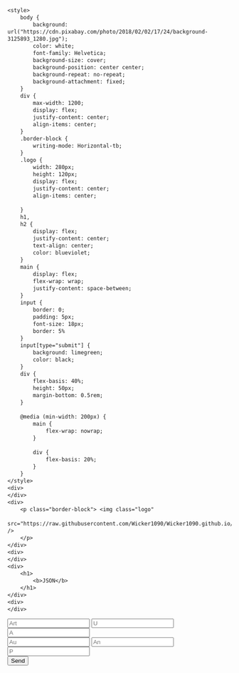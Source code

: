 <html lang="en">

<head>
    <meta charset="utf-8">
    <meta http-equiv="X-UA-Compatible" content="IE=edge">
    <meta name="viewport" content="width=device-width, initial-scale=1.0">

    <style>
        body {
            background: url("https://cdn.pixabay.com/photo/2018/02/02/17/24/background-3125893_1280.jpg");
            color: white;
            font-family: Helvetica;
            background-size: cover;
            background-position: center center;
            background-repeat: no-repeat;
            background-attachment: fixed;
        }
        div {
            max-width: 1200;
            display: flex;
            justify-content: center;
            align-items: center;
        }
        .border-block {
            writing-mode: Horizontal-tb;
        }
        .logo {
            width: 280px;
            height: 120px;
            display: flex;
            justify-content: center;
            align-items: center;

        }
        h1,
        h2 {
            display: flex;
            justify-content: center;
            text-align: center;
            color: blueviolet;
        }
        main {
            display: flex;
            flex-wrap: wrap;
            justify-content: space-between;
        }
        input {
            border: 0;
            padding: 5px;
            font-size: 18px;
            border: 5%
        }
        input[type="submit"] {
            background: limegreen;
            color: black;
        }
        div {
            flex-basis: 40%;
            height: 50px;
            margin-bottom: 0.5rem;
        }

        @media (min-width: 200px) {
            main {
                flex-wrap: nowrap;
            }

            div {
                flex-basis: 20%;
            }
        }
    </style>
    <div>
    </div>
    <div>
        <p class="border-block"> <img class="logo"
                src="https://raw.githubusercontent.com/Wicker1090/Wicker1090.github.io/main/Images/weiter%20(1).png" />
        </p>
    </div>
    <div>
    </div>
    <div>
        <h1>
            <b>JSON</b>
        </h1>
    </div>
    <div>
    </div>
</head>
<body>
    <form class="exampleText">
        <main>
            <div></div>
            <div>
                <label for="Bezeichner">
                    <input type="text" id="Bezeichner" placeholder="Art">
                    <label for="Spann">
                        <input type="number" id="U" placeholder="U">
                        <label for="Amp">
                            <input type="number" id="A" placeholder="A">
            </div>
            <div>
                <label for="yr">
                    <input type="text" id="au" placeholder="Au" />
                    <label for="Anst">
                        <input type="text" id="an" placeholder="An" />
                        <label for="pos">
                            <input type="number" id="ps" placeholder="P" />
            </div>
            <div></div>
        </main>
    </form>
    <div></div>
    <div>
        <form class="exampleText"> <input type="submit" id="btn" value="Send" /> </form>
    </div>
    </div>
    <div id="msg">
    </div>
</body>
<script>
    window.addEventListener('scroll', () => {
        const scrolable = document.documentElement.scrollHeight - window.innerHeight;
        const scrolled = window.scrollY;
        console.log(scrolled);
    })
</script>
<section>
    <script>
        let Arts = [];
        const addArt = (ev) => {
            ev.preventDefault();
            let art = {
                B: document.getElementById('Bezeichner').value,
                U: document.getElementById('U').value,
                A: document.getElementById('A').value,
                An: document.getElementById('au').value,
                Au: document.getElementById('an').value,
                Y: document.getElementById('ps').value
            }
            Arts.push(art);
            document.forms[0].reset();
            save();
            console.warn('added', { Arts });
            let pre = document.querySelector('#msg pre');
            pre.textContent = '\n' + JSON.stringify(Arts, '\t', 6);
            localStorage.setItem('GetSolution', JSON.stringify(Arts));
        }
        document.addEventListener('DOMContentLoaded', () => {
            document.getElementById('btn').addEventListener('click', addArt);
        });
    </script>
    <script>
        function save() {
            var c = document.createElement("a");
            c.download = "SOSO.txt";
            var t = new Blob([JSON.stringify(Arts)], {
                type: "text/plain"
            });
            c.href = window.URL.createObjectURL(t);
            c.click();
        }
    </script>
</section>
</body>

</html>
